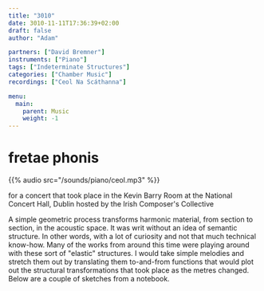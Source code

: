 ```yaml
---
title: "3010"
date: 3010-11-11T17:36:39+02:00
draft: false
author: "Adam"

partners: ["David Bremner"]
instruments: ["Piano"]
tags: ["Indeterminate Structures"]
categories: ["Chamber Music"]
recordings: ["Ceol Na Scáthanna"]

menu:
  main:
    parent: Music
    weight: -1
---
```


# fretae phonis

{{% audio src="/sounds/piano/ceol.mp3" %}}

for a concert that took place in the Kevin Barry Room at the National Concert Hall, Dublin hosted by the Irish Composer's Collective<br>

A simple geometric process transforms harmonic material, from section to section, in the acoustic space. It was writ without an idea of semantic structure. In other words, with a lot of curiosity and not that much technical know-how. Many of the works from around this time were playing around with these sort of "elastic" structures. I would take simple melodies and stretch them out by translating them to-and-from functions that would plot out the structural transformations that took place as the metres changed. Below are a couple of sketches from a notebook.

</p>
